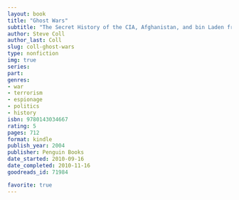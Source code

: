 ```yaml
---
layout: book
title: "Ghost Wars"
subtitle: "The Secret History of the CIA, Afghanistan, and bin Laden from the Soviet Invasion to September 10, 2001"
author: Steve Coll
author_last: Coll
slug: coll-ghost-wars
type: nonfiction
img: true
series: 
part: 
genres:
- war
- terrorism
- espionage
- politics
- history
isbn: 9780143034667
rating: 5
pages: 712
format: kindle
publish_year: 2004
publisher: Penguin Books
date_started: 2010-09-16
date_completed: 2010-11-16
goodreads_id: 71984

favorite: true
---
```

